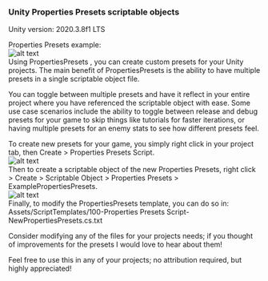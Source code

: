 ### Unity Properties Presets scriptable objects

Unity version: 2020.3.8f1 LTS

Properties Presets example:
<br />
![alt text](https://github.com/Gurinette/UnityPropertiesPresets/blob/master/Instructions/Inspector.png?raw=true)
<br />
Using PropertiesPresets , you can create custom presets for your Unity projects.
The main benefit of PropertiesPresets is the ability to have multiple presets in a single scriptable object file.

You can toggle between multiple presets and have it reflect in your entire project where you have referenced the scriptable object with ease.
Some use case scenarios include the ability to toggle between release and debug presets for your game to skip
things like tutorials for faster iterations, or having multiple presets for an enemy stats to see how different presets feel.

To create new presets for your game, you simply right click in your project tab, then Create > Properties Presets Script.
<br />
![alt text](https://github.com/Gurinette/UnityPropertiesPresets/blob/master/Instructions/PropertiesPresetsScript.png?raw=true)
<br />
Then to create a scriptable object of the new Properties Presets, right click > Create > Scriptable Object > Properties Presets > ExamplePropertiesPresets.
<br />
![alt text](https://github.com/Gurinette/UnityPropertiesPresets/blob/master/Instructions/PropertiesPresets.png?raw=true)
<br />
Finally, to modify the PropertiesPresets template, you can do so in:
Assets/ScriptTemplates/100-Properties Presets Script-NewPropertiesPresets.cs.txt

Consider modifying any of the files for your projects needs; if you thought of improvements for the presets I would love to hear about them!

Feel free to use this in any of your projects; no attribution required, but highly appreciated!